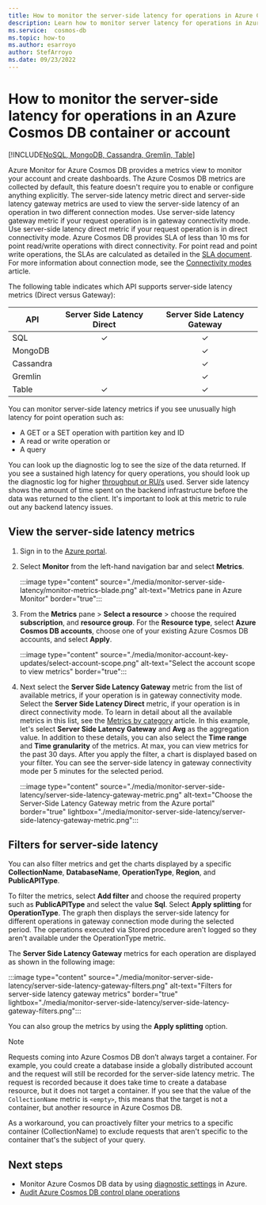 ```yaml
---
title: How to monitor the server-side latency for operations in Azure Cosmos DB 
description: Learn how to monitor server latency for operations in Azure Cosmos DB account or a container. Owners of an Azure Cosmos DB account can understand the server-side latency issues with your Azure Cosmos DB accounts.
ms.service:  cosmos-db
ms.topic: how-to
ms.author: esarroyo
author: StefArroyo 
ms.date: 09/23/2022
---
```


# How to monitor the server-side latency for operations in an Azure Cosmos DB container or account
[!INCLUDE[NoSQL, MongoDB, Cassandra, Gremlin, Table](includes/appliesto-nosql-mongodb-cassandra-gremlin-table.md)]

Azure Monitor for Azure Cosmos DB provides a metrics view to monitor your account and create dashboards. The Azure Cosmos DB metrics are collected by default, this feature doesn't require you to enable or configure anything explicitly. The server-side latency metric direct and server-side latency gateway metrics are used to view the server-side latency of an operation in two different connection modes. Use server-side latency gateway metric if your request operation is in gateway connectivity mode. Use server-side latency direct metric if your request operation is in direct connectivity mode. Azure Cosmos DB provides SLA of less than 10 ms for point read/write operations with direct connectivity. For point read and point write operations, the SLAs are calculated as detailed in the [SLA document](https://azure.microsoft.com/support/legal/sla/cosmos-db/v1_3/). For more information about connection mode, see the [Connectivity modes](sql-sdk-connection-modes.md) article.

The following table indicates which API supports server-side latency metrics (Direct versus Gateway):

|API               |Server Side Latency Direct          |Server Side Latency Gateway         |
|------------------|:----------------------------------:|:----------------------------------:|
|SQL               |✓                                   |✓                                   |
|MongoDB           |                                    |✓                                  |
|Cassandra         |                                    |✓                                   |
|Gremlin           |                                    |✓                                   |
|Table             |✓                                   |✓                                   |

You can monitor server-side latency metrics if you see unusually high latency for point operation such as:

* A GET or a SET operation with partition key and ID
* A read or write operation or
* A query

You can look up the diagnostic log to see the size of the data returned. If you see a sustained high latency for query operations, you should look up the diagnostic log for higher [throughput or RU/s](monitor-logs-basic-queries.md) used. Server side latency shows the amount of time spent on the backend infrastructure before the data was returned to the client. It's important to look at this metric to rule out any backend latency issues.

## View the server-side latency metrics

1. Sign in to the [Azure portal](https://portal.azure.com/).

1. Select **Monitor** from the left-hand navigation bar and select **Metrics**.

   :::image type="content" source="./media/monitor-server-side-latency/monitor-metrics-blade.png" alt-text="Metrics pane in Azure Monitor" border="true":::

1. From the **Metrics** pane > **Select a resource** > choose the required **subscription**, and **resource group**. For the **Resource type**, select **Azure Cosmos DB accounts**, choose one of your existing Azure Cosmos DB accounts, and select **Apply**.

   :::image type="content" source="./media/monitor-account-key-updates/select-account-scope.png" alt-text="Select the account scope to view metrics" border="true":::

1. Next select the **Server Side Latency Gateway**  metric from the list of available metrics, if your operation is in gateway connectivity mode. Select the **Server Side Latency Direct** metric, if your operation is in direct connectivity mode. To learn in detail about all the available metrics in this list, see the [Metrics by category](monitor-reference.md) article. In this example, let's select **Server Side Latency Gateway** and **Avg** as the aggregation value. In addition to these details, you can also select the **Time range** and **Time granularity** of the metrics. At max, you can view metrics for the past 30 days.  After you apply the filter, a chart is displayed based on your filter. You can see the server-side latency in gateway connectivity mode per 5 minutes for the selected period.  

   :::image type="content" source="./media/monitor-server-side-latency/server-side-latency-gateway-metric.png" alt-text="Choose the Server-Side Latency Gateway metric from the Azure portal" border="true" lightbox="./media/monitor-server-side-latency/server-side-latency-gateway-metric.png":::

## Filters for server-side latency

You can also filter metrics and get the charts displayed by a specific **CollectionName**, **DatabaseName**, **OperationType**, **Region**, and **PublicAPIType**.

To filter the metrics, select **Add filter** and choose the required property such as **PublicAPIType** and select the value **Sql**. Select **Apply splitting** for **OperationType**. The graph then displays the server-side latency for different operations in gateway connection mode during the selected period. The operations executed via Stored procedure aren't logged so they aren't available under the OperationType metric.

The **Server Side Latency Gateway** metrics for each operation are displayed as shown in the following image:

:::image type="content" source="./media/monitor-server-side-latency/server-side-latency-gateway-filters.png" alt-text="Filters for server-side latency gateway metrics"  border="true" lightbox="./media/monitor-server-side-latency/server-side-latency-gateway-filters.png":::

You can also group the metrics by using the **Apply splitting** option.  

> [!NOTE]
> Requests coming into Azure Cosmos DB don’t always target a container. For example, you could create a database inside a globally distributed account and the request will still be recorded for the server-side latency metric. The request is recorded because it does take time to create a database resource, but it does not target a container. If you see that the value of the `CollectionName` metric is `<empty>`, this means that the target is not a container, but another resource in Azure Cosmos DB.
>
> As a workaround, you can proactively filter your metrics to a specific container (CollectionName) to exclude requests that aren't specific to the container that's the subject of your query.

## Next steps

* Monitor Azure Cosmos DB data by using [diagnostic settings](monitor-resource-logs.md) in Azure.
* [Audit Azure Cosmos DB control plane operations](audit-control-plane-logs.md)
